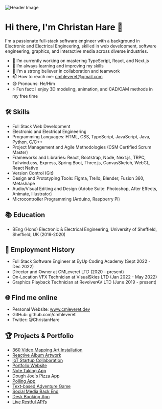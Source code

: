 ![Header Image](./headImage.png)

# Hi there, I'm Christan Hare 👋

I'm a passionate full-stack software engineer with a background in Electronic and Electrical Engineering, skilled in web development, software engineering, graphics, and interactive media across diverse industries.

- 🔭 I’m currently working on mastering TypeScript, React, and Next.js
- 🌱 I’m always learning and improving my skills
- 👯 I'm a strong believer in collaboration and teamwork
- 📫 How to reach me: cmhleveret@gmail.com
- 😄 Pronouns: He/Him
- ⚡ Fun fact: I enjoy 3D modeling, animation, and CAD/CAM methods in my free time

## 🛠 Skills

- Full Stack Web Development
- Electronic and Electrical Engineering
- Programming Languages: HTML, CSS, TypeScript, JavaScript, Java, Python, C/C++
- Project Management and Agile Methodologies (CSM Certified Scrum Master)
- Frameworks and Libraries: React, Bootstrap, Node, Next.js, TRPC, Tailwind.css, Express, Spring Boot, Three.js, CanvasSketch, WebGL, React Native
- Version Control (Git)
- Design and Prototyping Tools: Figma, Trello, Blender, Fusion 360, Metashape
- Audio/Visual Editing and Design (Adobe Suite: Photoshop, After Effects, Animate, Illustrator)
- Microcontroller Programming (Arduino, Raspberry Pi)

## 📚 Education

- BEng (Hons) Electronic & Electrical Engineering, University of Sheffield, Sheffield, UK (2016-2020)

## 💼 Employment History

- Full Stack Software Engineer at EyUp Coding Academy (Sept 2022 - Dec 2022)
- Director and Owner at CMLeveret LTD (2020 - present)
- On-Location VFX Technician at VisualSkies LTD (Jan 2022 - May 2022)
- Graphics Playback Technician at RevolverAV LTD (June 2019 - present)

## 🌐 Find me online

- Personal Website: www.cmleveret.dev
- GitHub: github.com/cmhleveret
- Twitter: @ChristanHare

## 🏆 Projects & Portfolio

- [360 Video Mapping Art Installation](https://cmhleveret.github.io/Morgan360/)
- [Reactive Album Artwork](https://cmhleveret.github.io/Sam-Music-video/)
- [IoT Startup Collaboration](http://iot.unphone.net/)
- [Portfolio Website](https://cmhleveret.github.io/portfolio-example/)
- [Note Taking App](https://cmhleveret.github.io/collector/)
- [Dough Joe's Pizza App](https://cmhleveret.github.io/createpizza)
- [Polling App](https://github.com/cmhleveret/voting-app)
- [Text-based Adventure Game](https://tinyurl.com/8ee6mxns)
- [Social Media Back End](https://github.com/cmhleveret/simple-fb-java-backend)
- [Desk Booking App](https://github.com/cmhleveret/Desk-Booking-App)
- [Live Restful API’s](https://github.com/cmhleveret/serverlessAPI)

